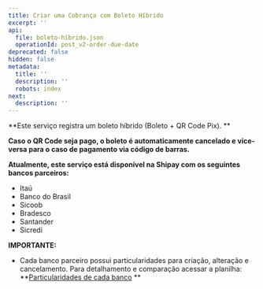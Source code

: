 ```yaml
---
title: Criar uma Cobrança com Boleto Híbrido
excerpt: ''
api:
  file: boleto-híbrido.json
  operationId: post_v2-order-due-date
deprecated: false
hidden: false
metadata:
  title: ''
  description: ''
  robots: index
next:
  description: ''
---
```

**Este serviço registra um boleto híbrido (Boleto + QR Code Pix). **

**Caso o QR Code seja pago, o boleto é automaticamente cancelado e vice-versa para o caso de pagamento via código de barras.**

**Atualmente, este serviço está disponível na Shipay com os seguintes bancos parceiros:**

- Itaú
- Banco do Brasil
- Sicoob
- Bradesco
- Santander
- Sicredi

**IMPORTANTE:** 

- Cada banco parceiro possui particularidades para criação, alteração e cancelamento. Para detalhamento e comparação acessar a planilha: **[Particularidades de cada banco](https://docs.google.com/spreadsheets/d/1BlwoRwfXhR8hLgUbrPTqDdXbBPVMi7L42bSzMJcYWhk/edit?usp=sharing) **